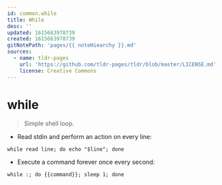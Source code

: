 ```yaml
---
id: common.while
title: While
desc: ''
updated: 1615663978739
created: 1615663978739
gitNotePath: 'pages/{{ noteHiearchy }}.md'
sources:
  - name: tldr-pages
    url: 'https://github.com/tldr-pages/tldr/blob/master/LICENSE.md'
    license: Creative Commons
---
```

# while

> Simple shell loop.

- Read stdin and perform an action on every line:

`while read line; do echo "$line"; done`

- Execute a command forever once every second:

`while :; do {{command}}; sleep 1; done`

